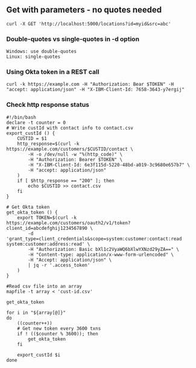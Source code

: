 ## Get with parameters - no quotes needed
    curl -X GET 'http://localhost:5000/locations?id=myid&src=abc'
    
### Double-quotes vs single-quotes in -d option
    Windows: use double-quotes
    Linux: single-quotes
  
### Using Okta token in a REST call
    curl -k https://example.com -H "Authorization: Bear $TOKEN" -H "accept: application/json" -H "X-IBM-Client-Id: 7658-3643-y7ergij"

### Check http response status
    #!/bin/bash
    declare -t counter = 0
    # Write custId with contact info to contact.csv
    export_custId () {
        CUSTID = $1
        http_response=$(curl -k https://example.com/customers/$CUSTID/contact \
            -H -o /dev/null -w "%(http_code)" \
            -H "Authorization: Bearer $TOKEN" \
            -H "X-IBM-Client-Id: 6e3f115d-5220-48bd-a019-3c9680e657b7" \
            -H "accept: application/json"
        )
        if [ $http_response == "200" ]; then
            echo $CUSTID >> contact.csv 
        fi
    }
    
    # Get Okta token
    get_okta_token () {
        export TOKEN=$(curl -k https://example.com/customers/oauth2/v1/token?client_id=abcdefghij1234567890 \
            -d 'grant_type=client_credentials&scope=system:customer:contact:read system:customer:address:read' \
            -H "Authorization: Basic bXl1c2VyaWQ6bXlwYXNzd29yZA==" \
            -H "Content-type: application/x-www-form-urlencoded" \
            -H "Accept: application/json" \
            | jq -r '.access_token'
        )
    }
    
    #Read csv file into an array
    mapfile -t array < 'cust-id.csv'
    
    get_okta_token
    
    for i in "${array[@]}"
    do
        ((counter++))
        # Get new token every 3600 txns
        if ! (($counter % 3600)); then
            get_okta_token
        fi
        
        export_custId $i
    done
